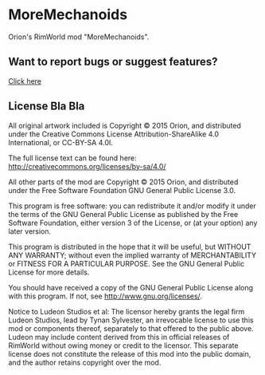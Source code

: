 # MoreMechanoids
Orion's RimWorld mod "MoreMechanoids".

## Want to report bugs or suggest features?
[Click here](https://github.com/OrionFive/Hospitality/issues/new/choose)


## License Bla Bla

All original artwork included is Copyright © 2015 Orion, and distributed under the Creative Commons License Attribution-ShareAlike 4.0 International, or CC-BY-SA 4.0I.

The full license text can be found here:
http://creativecommons.org/licenses/by-sa/4.0/

All other parts of the mod are Copyright © 2015 Orion, and distributed under the Free Software Foundation GNU General Public License 3.0. 

This program is free software: you can redistribute it and/or modify
it under the terms of the GNU General Public License as published by
the Free Software Foundation, either version 3 of the License, or
(at your option) any later version.

This program is distributed in the hope that it will be useful,
but WITHOUT ANY WARRANTY; without even the implied warranty of
MERCHANTABILITY or FITNESS FOR A PARTICULAR PURPOSE.  See the
GNU General Public License for more details.

You should have received a copy of the GNU General Public License
along with this program.  If not, see <http://www.gnu.org/licenses/>.

Notice to Ludeon Studios et al:
The licensor hereby grants the legal firm Ludeon Studios, lead by Tynan Sylvester, an irrevocable license to use this mod or components thereof, separately to that offered to the public above. Ludeon may include content derived from this in official releases of RimWorld without owing money or credit to the licensor. This separate license does not constitute the release of this mod into the public domain, and the author retains copyright over the mod. 
